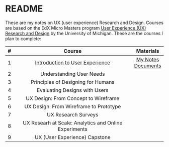 # README

These are my notes on UX (user experience) Research and Design. Courses are based on the EdX Micro Masters program [User Experience (UX) Research and Design](https://www.edx.org/micromasters/michiganx-user-experience-ux-research-and-design) by the University of Michigan. These are the courses I plan to complete:

|#|Course|Materials|
|:---:|:---:|:---:|
|1|[Introduction to User Experience](https://www.edx.org/course/introduction-to-user-experience)|[My Notes](https://github.com/coolinmc6/design-ux-ui/blob/master/UMI-Intro-to-User-Experience/Notes.md)<br>[Documents](https://github.com/coolinmc6/design-ux-ui/tree/master/UMI-Intro-to-User-Experience/Course-Documents)|
|2|Understanding User Needs||
|3|Principles of Designing for Humans||
|4|Evaluating Designs with Users||
|5|UX Design: From Concept to Wireframe||
|6|UX Design: From Wireframe to Prototype||
|7|UX Research Surveys||
|8|UX Researh at Scale: Analytics and Online Experiments||
|9|UX (User Experience) Capstone||
